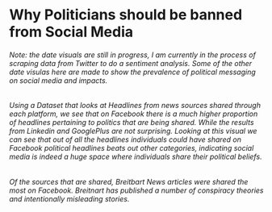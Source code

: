 
# Why Politicians should be banned from Social Media

###### Note: the date visuals are still in progress, I am currently in the process of scraping data from Twitter to do a sentiment analysis. Some of the other date visulas here are made to show the prevalence of political messaging on social media and impacts.


###### Using a Dataset that looks at Headlines from news sources shared through each platform, we see that on Facebook there is a much higher proportion of headlines pertaining to politics that are being shared. While the results from Linkedin and GooglePlus are not surprising. Looking at this visual we can see that out of all the headlines individuals could have shared on Facebook political headlines beats out other categories, indicating social media is indeed a huge space where individuals share their political beliefs. 

###### Of the sources that are shared, Breitbart News articles were shared the most on Facebook. Breitnart has published a number of conspiracy theories and intentionally misleading stories. 


<div class="flourish-embed flourish-hierarchy" data-src="visualisation/11892808"><script src="https://public.flourish.studio/resources/embed.js"></script></div>


